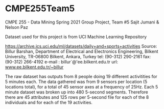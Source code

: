 # CMPE255Team5
CMPE 255 - Data Mining Spring 2021 Group Project, Team #5
Sajit Jumani & Nelson Paz

Dataset used for this project is from UCI Machine Learning Repository

https://archive.ics.uci.edu/ml/datasets/daily+and+sports+activities
Source:
Billur Barshan,
Department of Electrical and Electronics Engineering, Bilkent University, TR-06800 Bilkent, Ankara, Turkey
tel: (90-312) 290-2161 fax: (90-312) 266-4192 e-mail : billur`@'ee.bilkent.edu.tr
url: www.ee.bilkent.edu.tr/~billur

The raw dataset has outputs from 8 people doing 19 different activitities for 5 minutes each.
The data gathered was from 9 sensors per location (5 locations total), for a total of 45 sensor 
axes at a frequency of 25Hz. Each 5 minute dataset was broken up into 480 5-second 
segments. Therefore there are 45 attributes and 125 rows per 5-second file for each of the 8 
individuals and for each of the 19 activities. 
